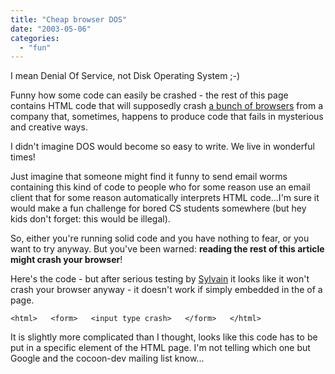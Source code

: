 ```yaml
---
title: "Cheap browser DOS"
date: "2003-05-06"
categories: 
  - "fun"
---
```


I mean Denial Of Service, not Disk Operating System ;-)

Funny how some code can easily be crashed - the rest of this page contains HTML code that will supposedly crash [a bunch of browsers](http://www.secunia.com/advisories/8642/) from a company that, sometimes, happens to produce code that fails in mysterious and creative ways.

I didn't imagine DOS would become so easy to write. We live in wonderful times!

Just imagine that someone might find it funny to send email worms containing this kind of code to people who for some reason use an email client that for some reason automatically interprets HTML code...I'm sure it would make a fun challenge for bored CS students somewhere (but hey kids don't forget: this would be illegal).

So, either you're running solid code and you have nothing to fear, or you want to try anyway. But you've been warned: **reading the rest of this article might crash your browser**!

Here's the code - but after serious testing by [Sylvain](http://www.anyware-tech.com/blogs/sylvain/) it looks like it won't crash your browser anyway - it doesn't work if simply embedded in the <body> of a page.

`<html>   <form>   <input type crash>   </form>   </html>   `

It is slightly more complicated than I thought, looks like this code has to be put in a specific element of the HTML page. I'm not telling which one but Google and the cocoon-dev mailing list know...
